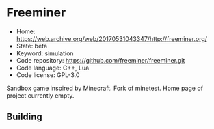 # Freeminer

- Home: https://web.archive.org/web/20170531043347/http://freeminer.org/
- State: beta
- Keyword: simulation
- Code repository: https://github.com/freeminer/freeminer.git
- Code language: C++, Lua
- Code license: GPL-3.0

Sandbox game inspired by Minecraft.
Fork of minetest. Home page of project currently empty. 

## Building
